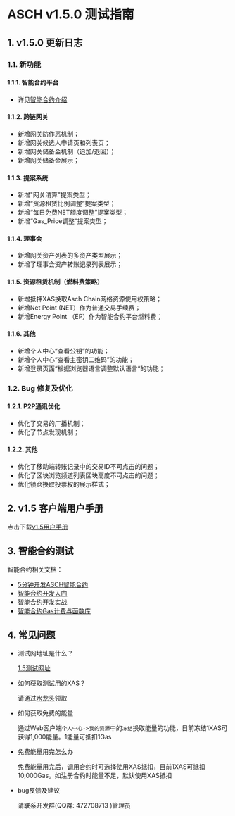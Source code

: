 # ASCH v1.5.0 测试指南

## 1. v1.5.0 更新日志

### 1.1. 新功能

#### 1.1.1. 智能合约平台

- 详见[智能合约介绍](#3-智能合约测试)

#### 1.1.2. 跨链网关

- 新增网关防作恶机制；
- 新增网关候选人申请页和列表页；
- 新增网关储备金机制（追加/退回）；
- 新增网关储备金展示；

#### 1.1.3. 提案系统

- 新增"网关清算"提案类型；
- 新增“资源租赁比例调整”提案类型；
- 新增“每日免费NET额度调整”提案类型；
- 新增“Gas_Price调整“提案类型；

#### 1.1.4. 理事会

- 新增网关资产列表的多资产类型展示；
- 新增了理事会资产转账记录列表展示；

#### 1.1.5. 资源租赁机制（燃料费策略）

- 新增抵押XAS换取Asch Chain网络资源使用权策略；
- 新增Net Point (NET）作为普通交易手续费；
- 新增Energy Point （EP）作为智能合约平台燃料费；

#### 1.1.6. 其他

- 新增个人中心“查看公钥“的功能；
- 新增个人中心“查看主密钥二维码”的功能；
- 新增登录页面“根据浏览器语言调整默认语言“的功能；

### 1.2. Bug 修复及优化

#### 1.2.1. P2P通讯优化

- 优化了交易的广播机制；
- 优化了节点发现机制；

#### 1.2.2. 其他

- 优化了移动端转账记录中的交易ID不可点击的问题；
- 优化了区块浏览频道列表区块高度不可点击的问题；
- 优化锁仓换取投票权的展示样式；

## 2. v1.5 客户端用户手册

  点击下载[v1.5用户手册](./manual/zh-cn.pdf)

## 3. 智能合约测试

智能合约相关文档：

- [5分钟开发ASCH智能合约](./contract/hello-contract/zh-cn.md)
- [智能合约开发入门](./contract/introduction/zh-cn.md)
- [智能合约开发实战](./contract/contract-in-action)
- [智能合约Gas计费与函数库](./contract/gas-and-functions/zh-cn.md)

## 4. 常见问题

- 测试网地址是什么？
  
  [1.5测试网址]( http://47.94.230.48:4096/)

- 如何获取测试用的XAS？
  
  请通过[水龙头](http://www.asch.io:3000/faucet)领取

- 如何获取免费的能量
  
  通过Web客户端`个人中心->我的资源`中的`冻结`换取能量的功能，目前冻结1XAS可获得1,000能量。1能量可抵扣1Gas

- 免费能量用完怎么办
  
  免费能量用完后，调用合约时可选择使用XAS抵扣，目前1XAS可抵扣10,000Gas。如注册合约时能量不足，默认使用XAS抵扣

- bug反馈及建议
  
  请联系开发群(QQ群: 472708713 )管理员
